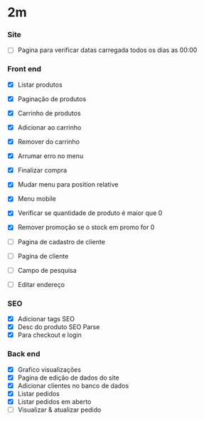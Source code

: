 # 2m

### Site
- [ ] Pagina para verificar datas carregada todos os dias as 00:00

### Front end

- [X] Listar produtos
- [X] Paginação de produtos
- [X] Carrinho de produtos
- [X] Adicionar ao carrinho
- [X] Remover do carrinho
- [X] Arrumar erro no menu
- [X] Finalizar compra
- [X] Mudar menu para position relative
- [X] Menu mobile
- [X] Verificar se quantidade de produto é maior que 0
- [X] Remover promoção se o stock em promo for 0
- [ ] Pagina de cadastro de cliente
- [ ] Pagina de cliente
- [ ] Campo de pesquisa

- [ ] Editar endereço

### SEO

- [X] Adicionar tags SEO
- [X] Desc do produto SEO Parse
- [X] Para checkout e login

### Back end

- [X] Grafico visualizações
- [X] Pagina de edição de dados do site
- [X] Adicionar clientes no banco de dados
- [X] Listar pedidos
- [X] Listar pedidos em aberto
- [ ] Visualizar & atualizar pedido